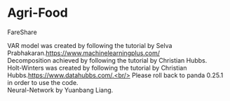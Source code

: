 # Agri-Food
FareShare

VAR model was created by following the tutorial by Selva Prabhakaran.https://www.machinelearningplus.com/<br/>
Decomposition achieved by following the tutorial by Christian Hubbs.<br/>
Holt-Winters was created by following the tutorial by Christian Hubbs.https://www.datahubbs.com/.<br/>
Please roll back to panda 0.25.1 in order to use the code.<br/>
Neural-Network by Yuanbang Liang.







